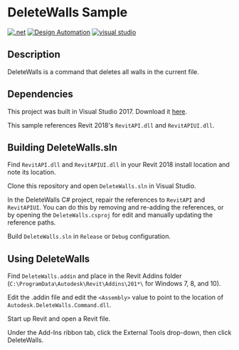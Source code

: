 # DeleteWalls Sample

[![.net](https://img.shields.io/badge/.net-4.5-green.svg)](http://www.microsoft.com/en-us/download/details.aspx?id=30653)
[![Design Automation](https://img.shields.io/badge/Design%20Automation-v3-green.svg)](http://developer.autodesk.com/)
[![visual studio](https://img.shields.io/badge/Visual%20Studio-2017-green.svg)](https://www.visualstudio.com/)

## Description

DeleteWalls is a command that deletes all walls in the current file.

## Dependencies

This project was built in Visual Studio 2017. Download it [here](https://www.visualstudio.com/).

This sample references Revit 2018's `RevitAPI.dll` and `RevitAPIUI.dll`.

## Building DeleteWalls.sln

Find `RevitAPI.dll` and `RevitAPIUI.dll` in your Revit 2018 install location and note its location. 

Clone this repository and open `DeleteWalls.sln` in Visual Studio.  

In the DeleteWalls C# project, repair the references to `RevitAPI` and `RevitAPIUI`.  You can do this by removing and re-adding the references, or by opening the `DeleteWalls.csproj` for edit and manually updating the reference paths.

Build `DeleteWalls.sln` in `Release` or `Debug` configuration.

## Using DeleteWalls

Find `DeleteWalls.addin` and place in the Revit Addins folder (`C:\ProgramData\Autodesk\Revit\Addins\201*\` for Windows 7, 8, and 10).

Edit the .addin file and edit the `<Assembly>` value to point to the location of `Autodesk.DeleteWalls.Command.dll`.

Start up Revit and open a Revit file.

Under the Add-Ins ribbon tab, click the External Tools drop-down, then click DeleteWalls.


